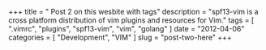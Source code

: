 +++
title = " Post 2 on this wesbite with tags"
description = "spf13-vim is a cross platform distribution of vim plugins and resources for Vim."
tags = [ ".vimrc", "plugins", "spf13-vim", "vim", "golang" ]
date = "2012-04-06"
categories = [
  "Development",
  "VIM"
]
slug = "post-two-here"
+++